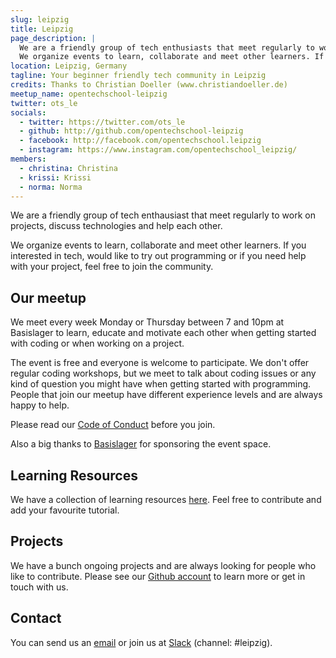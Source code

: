 ```yaml
---
slug: leipzig
title: Leipzig
page_description: |
  We are a friendly group of tech enthusiasts that meet regularly to work on projects, discuss technologies and help each other.
  We organize events to learn, collaborate and meet other learners. If you interested in tech, would like to try out programming or if you need help with your project, feel free to join the community.
location: Leipzig, Germany
tagline: Your beginner friendly tech community in Leipzig
credits: Thanks to Christian Doeller (www.christiandoeller.de)
meetup_name: opentechschool-leipzig
twitter: ots_le
socials:
  - twitter: https://twitter.com/ots_le
  - github: http://github.com/opentechschool-leipzig
  - facebook: http://facebook.com/opentechschool.leipzig
  - instagram: https://www.instagram.com/opentechschool_leipzig/
members:
  - christina: Christina
  - krissi: Krissi
  - norma: Norma
---
```


We are a friendly group of tech enthausiast that meet regularly to work on projects, discuss technologies and help each other.

We organize events to learn, collaborate and meet other learners. If you interested in tech, would like to try out programming or if you need help with your project, feel free to join the community.

## Our meetup

We meet every week Monday or Thursday between 7 and 10pm at Basislager to learn, educate and motivate each other when getting started with coding or when working on a project.

The event is free and everyone is welcome to participate. We don't offer regular coding workshops, but we meet to talk about coding issues or any kind of question you might have when getting started with programming. People that join our meetup have different experience levels and are always happy to help.

Please read our [Code of Conduct](/code-of-conduct/) before you join.

Also a big thanks to [Basislager](https://www.basislager.co) for sponsoring the event space.

## Learning Resources

We have a collection of learning resources [here](https://github.com/OpenTechSchool-Leipzig/learning-resources). Feel free to contribute and add your favourite tutorial.

## Projects

We have a bunch ongoing projects and are always looking for people who like to contribute. Please see our [Github account](http://github.com/opentechschool-leipzig) to learn more or get in touch with us.

## Contact

You can send us an [email](mailto:leipzig@opentechschool.org) or join us at [Slack](https://opentechschool-slack.herokuapp.com) (channel: #leipzig).
